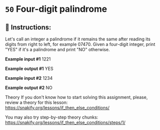# `50` Four-digit palindrome

## 📝 Instructions:

Let's call an integer a palindrome if it remains the same after reading its digits from right to left, for example 07470. 
Given a four-digit integer, print "YES" if it's a palindrome and print "NO" otherwise. 

**Example input #1**
1221

**Example output #1**
YES

**Example input #2**
1234

**Example output #2**
NO

Theory
If you don't know how to start solving this assignment, please, review a theory for this lesson:
https://snakify.org/lessons/if_then_else_conditions/ 

You may also try step-by-step theory chunks:
https://snakify.org/lessons/if_then_else_conditions/steps/1/